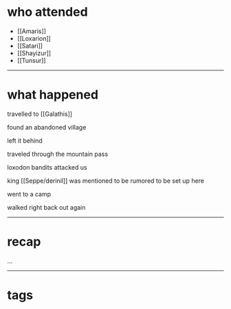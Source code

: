 # who attended

- [[Amaris]]
- [[Loxarion]]
- [[Satari]]
- [[Shayizur]]
- [[Tunsur]]

---
# what happened

travelled to [[Galathis]]

found an abandoned village 

left it behind

traveled through the mountain pass

loxodon bandits attacked us

king [[Seppe/derinil]] was mentioned to be rumored to be set up here

went to a camp

walked right back out again

---
# recap

...

---
# tags

